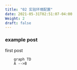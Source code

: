 ```yaml
---
title: "02 实验环境配置"
date: 2021-05-31T02:51:07-04:00
Weight: 2
draft: false
---
```



### example post


first post

```mermaid
    graph TD
    A -->B
```
